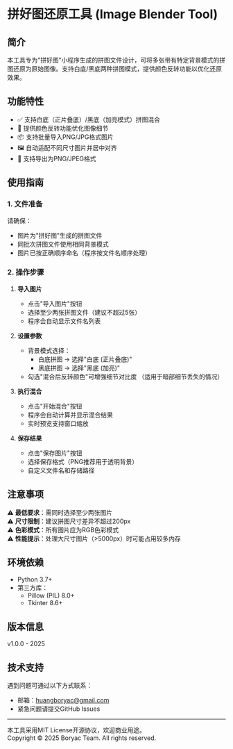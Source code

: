 # 拼好图还原工具 (Image Blender Tool)

## 简介
本工具专为"拼好图"小程序生成的拼图文件设计，可将多张带有特定背景模式的拼图还原为原始图像。支持白底/黑底两种拼图模式，提供颜色反转功能以优化还原效果。

## 功能特性
- ✅ 支持白底（正片叠底）/黑底（加亮模式）拼图混合
- 🔄 提供颜色反转功能优化图像细节
- 📦 支持批量导入PNG/JPG格式图片
- 🖼️ 自动适配不同尺寸图片并居中对齐
- 💾 支持导出为PNG/JPEG格式

## 使用指南

### 1. 文件准备
请确保：
- 图片为"拼好图"生成的拼图文件
- 同批次拼图文件使用相同背景模式
- 图片已按正确顺序命名（程序按文件名顺序处理）

### 2. 操作步骤
1. **导入图片**
   - 点击"导入图片"按钮
   - 选择至少两张拼图文件（建议不超过5张）
   - 程序会自动显示文件名列表

2. **设置参数**
   - 背景模式选择：
     - 白底拼图 → 选择"白底 (正片叠底)"
     - 黑底拼图 → 选择"黑底 (加亮)"
   - 勾选"混合后反转颜色"可增强细节对比度
     （适用于暗部细节丢失的情况）

3. **执行混合**
   - 点击"开始混合"按钮
   - 程序会自动计算并显示混合结果
   - 实时预览支持窗口缩放

4. **保存结果**
   - 点击"保存图片"按钮
   - 选择保存格式（PNG推荐用于透明背景）
   - 自定义文件名和存储路径

## 注意事项
⚠️ **最低要求**：需同时选择至少两张图片  
⚠️ **尺寸限制**：建议拼图尺寸差异不超过200px  
⚠️ **色彩模式**：所有图片应为RGB色彩模式  
⚠️ **性能提示**：处理大尺寸图片（>5000px）时可能占用较多内存  

## 环境依赖
- Python 3.7+
- 第三方库：
  - Pillow (PIL) 8.0+
  - Tkinter 8.6+

## 版本信息
v1.0.0 - 2025

## 技术支持
遇到问题可通过以下方式联系：
- 邮箱：huangboryac@gmail.com
- 紧急问题请提交GitHub Issues

---

本工具采用MIT License开源协议，欢迎商业用途。  
Copyright © 2025 Boryac Team. All rights reserved.
